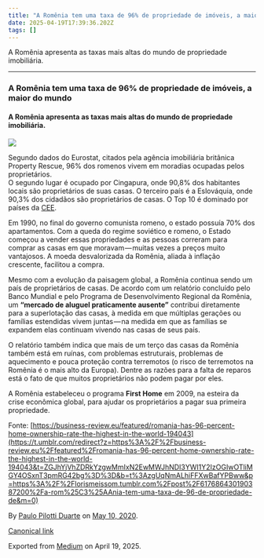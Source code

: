 ```yaml
---
title: "A Romênia tem uma taxa de 96% de propriedade de imóveis, a maior do mundo"
date: 2025-04-19T17:39:36.202Z
tags: []
---
```


A Romênia apresenta as taxas mais altas do mundo de propriedade imobiliária.

* * *

### A Romênia tem uma taxa de 96% de propriedade de imóveis, a maior do mundo

#### **A Romênia apresenta as taxas mais altas do mundo de propriedade imobiliária.**

![](https://cdn-images-1.medium.com/max/1200/1*IytlU7ZdoBgau2T8swgLyQ.jpeg)

Segundo dados do Eurostat, citados pela agência imobiliária britânica Property Rescue, 96% dos romenos vivem em moradias ocupadas pelos proprietários.  
O segundo lugar é ocupado por Cingapura, onde 90,8% dos habitantes locais são proprietários de suas casas. O terceiro país é a Eslováquia, onde 90,3% dos cidadãos são proprietários de casas. O Top 10 é dominado por países da [CEE](https://t.umblr.com/redirect?z=https%3A%2F%2Fwww.wikiwand.com%2Fpt%2FComunidade_Econ%25C3%25B3mica_Europeia&t=OWE0Mzg4MGFlYzUzNzJhODY0ZTEwMjAxMGNjZTI0YzA2OTdlMTY1OCxnT3pmRG42bg%3D%3D&b=t%3AzgUqNmALhiFFXwBafYPBww&p=https%3A%2F%2Florismeissom.tumblr.com%2Fpost%2F617686430190387200%2Fa-rom%25C3%25AAnia-tem-uma-taxa-de-96-de-propriedade-de&m=0).

Em 1990, no final do governo comunista romeno, o estado possuía 70% dos apartamentos. Com a queda do regime soviético e romeno, o Estado começou a vender essas propriedades e as pessoas correram para comprar as casas em que moravam — muitas vezes a preços muito vantajosos. A moeda desvalorizada da Romênia, aliada à inflação crescente, facilitou a compra.

Mesmo com a evolução da paisagem global, a Romênia continua sendo um país de proprietários de casas. De acordo com um relatório concluído pelo Banco Mundial e pelo Programa de Desenvolvimento Regional da Romênia, um **“mercado de aluguel praticamente ausente”** contribui diretamente para a superlotação das casas, à medida em que múltiplas gerações ou famílias estendidas vivem juntas — na medida em que as famílias se expandem elas continuam vivendo nas casas de seus pais.

O relatório também indica que mais de um terço das casas da Romênia também está em ruínas, com problemas estruturais, problemas de aquecimento e pouca proteção contra terremotos (o risco de terremotos na Romênia é o mais alto da Europa). Dentre as razões para a falta de reparos está o fato de que muitos proprietários não podem pagar por eles.

A Romênia estabeleceu o programa **First Home** em 2009, na esteira da crise econômica global, para ajudar os proprietários a pagar sua primeira propriedade.

Fonte: [https://business-review.eu/featured/romania-has-96-percent-home-ownership-rate-the-highest-in-the-world-194043](https://t.umblr.com/redirect?z=https%3A%2F%2Fbusiness-review.eu%2Ffeatured%2Fromania-has-96-percent-home-ownership-rate-the-highest-in-the-world-194043&t=ZGJhYjVhZDRkYzgwMmIxN2EwMWJhNDI3YWI1Y2IzOGIwOTliMGY4OSxnT3pmRG42bg%3D%3D&b=t%3AzgUqNmALhiFFXwBafYPBww&p=https%3A%2F%2Florismeissom.tumblr.com%2Fpost%2F617686430190387200%2Fa-rom%25C3%25AAnia-tem-uma-taxa-de-96-de-propriedade-de&m=0)

By [Paulo Pilotti Duarte](https://medium.com/@paulopilotti) on [May 10, 2020](https://medium.com/p/2b11f82f722d).

[Canonical link](https://medium.com/@paulopilotti/a-rom%C3%AAnia-tem-uma-taxa-de-96-de-propriedade-de-im%C3%B3veis-a-maior-do-mundo-2b11f82f722d)

Exported from [Medium](https://medium.com) on April 19, 2025.